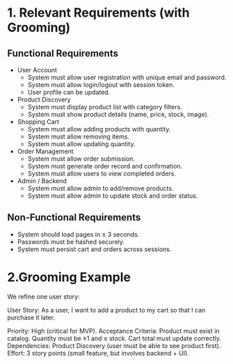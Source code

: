 # 1. Relevant Requirements (with Grooming)

## Functional Requirements
- User Account
  - System must allow user registration with unique email and password.
  - System must allow login/logout with session token.
  - User profile can be updated.
- Product Discovery
  - System must display product list with category filters.
  - System must show product details (name, price, stock, image).
- Shopping Cart
  - System must allow adding products with quantity.
  - System must allow removing items.
  - System must allow updating quantity.
- Order Management
  - System must allow order submission.
  - System must generate order record and confirmation.
  - System must allow users to view completed orders.
- Admin / Backend
  - System must allow admin to add/remove products.
  - System must allow admin to update stock and order status.

## Non-Functional Requirements
- System should load pages in ≤ 3 seconds.
- Passwords must be hashed securely.
- System must persist cart and orders across sessions.

# 2.Grooming Example
We refine one user story:

User Story: As a user, I want to add a product to my cart so that I can purchase it later.

Priority: High (critical for MVP).
Acceptance Criteria:
Product must exist in catalog.
Quantity must be ≥1 and ≤ stock.
Cart total must update correctly.
Dependencies: Product Discovery (user must be able to see product first).
Effort: 3 story points (small feature, but involves backend + UI).

